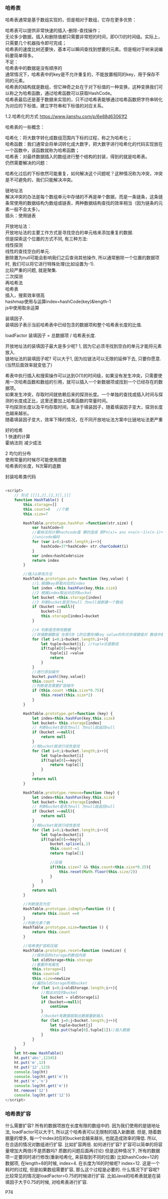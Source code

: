 ### 哈希表

哈希表通常是基于数组实现的，但是相对于数组，它存在更多优势：<br>

哈希表可以提供非常快速的插入-删除-查找操作；<br>
无论多少数据，插入和删除值都只需要非常短的时间，即O(1)的时间级。实际上，只需要几个机器指令即可完成；<br>
哈希表的速度比树还要快，基本可以瞬间查找到想要的元素。但是相对于树来说编码要简单得多。<br>
不足：<br>
哈希表中的数据是没有顺序的<br>
通常情况下，哈希表中的key是不允许重复的，不能放置相同的key，用于保存不同的元素。<br>
哈希表的结构就是数组，但它神奇之处在于对下标值的一种变换，这种变换我们可以称之为哈希函数，通过哈希函数可以获取HashCode。<br>
哈希表最后还是基于数据来实现的，只不过哈希表能够通过哈希函数把字符串转化为对应的下标值，建立字符串和下标值的对应关系。

1.2.哈希化的方式
https://www.jianshu.com/p/6e88d63061f2

哈希表的一些概念：<br>

哈希化：将大数字转化成数组范围内下标的过程，称之为哈希化；<br>
哈希函数：我们通常会将单词转化成大数字，把大数字进行哈希化的代码实现放在一个函数中，该函数就称为哈希函数； <br>
哈希表：对最终数据插入的数组进行整个结构的封装，得到的就是哈希表。<br>
仍然需要解决的问题：<br>

哈希化过后的下标依然可能重复，如何解决这个问题呢？这种情况称为冲突，冲突是不可避免的，我们只能解决冲突。<br>

链地址法<br>
解决冲突的办法是每个数组单元中存储的不再是单个数据，而是一条链条，这条链条常使用的数据结构为数组或链表，两种数据结构查找的效率相当（因为链条的元素一般不会太多）。<br>
插头：使用链表<br>

开放地址法：<br>
开放地址法的主要工作方式是寻找空白的单元格来添加重复的数据.<br>
但是探索这个位置的方式不同, 有三种方法:<br>
线性探测<br>
 线性的查找空白的单元.<br>
 删除置为null可能会影响我们之后查询其他操作, 所以通常删除一个位置的数据项时, 我们可以将它进行特殊处理(比如设置为-1).<br>
 比较严重的问题, 就是聚集.<br>
二次探测<br>
再哈希法<br>
哈希表<br>
插入，搜索效率很高<br>
hashmap使用与运算index=hashCode(key)&length-1<br>
js中使用取余运算<br>

 装填因子.<br>
装填因子表示当前哈希表中已经包含的数据项和整个哈希表长度的比值.<br>

loadFactor 装填因子 = 总数据项 / 哈希表长度.<br>

开放地址法的装填因子最大是多少呢? 1, 因为它必须寻找到空白的单元才能将元素放入.<br>
链地址法的装填因子呢? 可以大于1, 因为拉链法可以无限的延伸下去, 只要你愿意. (当然后面效率就变低了)<br>

希表中执行插入和搜索操作可以达到O(1)的时间级，如果没有发生冲突，只需要使用一次哈希函数和数组的引用，就可以插入一个新数据项或找到一个已经存在的数据项。<br>
如果发生冲突，存取时间就依赖后来的探测长度。一个单独的查找或插入时间与探测的长度成正比，这里还要加上哈希函数的常量时间。<br>
平均探测长度以及平均存取时间，取决于填装因子，随着填装因子变大，探测长度也越来越长。<br>
随着填装因子变大，效率下降的情况，在不同开放地址法方案中比链地址法更严重<br>

好的哈希   <br>
1 快速的计算   <br>
霍纳法则 减少成法   <br>

2 均匀的分布   <br>
使用常量的时候尽可能使用质数   <br>
哈希表的长度，N次幂的底数   <br>

封装哈希类代码

```js

<script>
    // 形式 [[[1,2],[2,3]],[]]
    function HashTable() {
        this.storage=[]
        this.count=0   //个数
        this.size=7

        HashTable.prototype.hashFun =function(str,size) {
            var hashCode=0
            //霍纳法则计算hachcode值 幂的连成 即Pn(x)= anx n+a(n－1)x(n-1)+…+a1x+a0=((…(((anx +an－1)x+an－2)x+ an－3)…)x+a1)x+a0，这种求值的安排我们称为霍纳法则。
            //unicode编码
            for (var i=0;i<str.length;i++){
                hashCode=37*hashCode+ str.charCodeAt(i)
            }
            var index=hashCode%size
            return index
        }

        //插入&修改方法
        HashTable.prototype.put= function (key,value) {
            //1.根据key获取对应的index
            let index =this.hashFun(key,this.size)
            //2 根据index取出对应的bucket
            let bucket =this.storage[index]
            //3 判断bucket是否为null 为null就新建一个数组
            if (bucket ==null){
                bucket=[]
                this.storage[index]=bucket
            }

            //4 判断是否修改数据
            //存储数据数组 在索引0 1的位置存储key value的形式存储键值对 数组中数组中数组
            for (let i=0;i<bucket.length;i++){
                let tuple=bucket[i]; //tuple也是数组
                if(tuple[0]==key){
                    tuple[i] =value
                    return
                }
            }
            //进行添加操作
            bucket.push([key,value])
            this.count +=1
            //判断是否需要扩容操作
            if (this.count >this.size*0.75){
                this.reset(this.size*2)
            }
        }

        HashTable.prototype.get=function (key) {
            let index=this.hashFun(key,this.size)
            let bucket= this.storage[index]
            // 判断bucket是否为null 为null就返回null
            if (bucket ==null){
                return null
            }
            //有bucket就进行线性查找
            for (let i=0;i<bucket.length;i++){
                let tuple=bucket[i]
                if(tuple[0]==key){
                    return tuple[1]
                }
            }
            return null
        }

        HashTable.prototype.remove=function (key) {
            let index=this.hashFun(key,this.size)
            let bucket= this.storage[index]
            // 判断bucket是否为null 为null就返回null
            if (bucket ==null){
                return null
            }
            //有bucket就进行线性查找
            for (let i=0;i<bucket.length;i++){
                let tuple=bucket[i]
                if(tuple[0]==key){
                    bucket.splice(i,1)
                    this.count-=1
                    return tuple[1]

                    //压缩
                    if(this.size>7 && this.count<this.size*0.25){
                        this.reset(Math.floor(this.size/2))
                    }
                }
            }
            return null
        }

        //判断是否为空
        HashTable.prototype.isEmpty=function () {
            return this.count ==0
        }
        //判断元素个数
        HashTable.prototype.size=function () {
            return this.count
        }

        //哈希表扩容和压缩
        HashTable.prototype.reset=function (newSize) {
            //保存旧的storage的数组内容
            let oldStorage=this.storage
            //重置所有属性
            this.storage=[]
            this.count=0
            this.size=newSize
            //遍历oldStorage所有bucket
            for (let i=0;i<oldStorage.length;i++){
                //取出对应的bucket
                let bucket = oldStorage[i]
                if (bucket==null){
                    continue
                }
                //bucket有数据就取出数据重新插入
                for (let j=0;j<bucket.length;j++){
                    let tuple=bucket[j]
                    this.put(tuple[0],tuple[1])//插入数据
                }
            }
        }
    }
    let ht=new HashTable()
    ht.put('abc',12345)
    ht.put('m',12)
    ht.put('12',123)
    console.log(ht)
    console.log(ht.get('m'))
    ht.put('m','n')
    console.log(ht.get('m'))
    ht.remove('12')
    console.log(ht.get('12'))
</script>

```

### 哈希表扩容

什么需要扩容?
所有的数据项放在长度有限的数组中的.
因为我们使用的是链地址法, loadFactor可以大于1, 所以这个哈希表可以无限制的插入新数据.
但是, 随着数据量的增多, 每一个index对应的bucket会越来越长, 也就造成效率的降低.
所以, 在合适的情况对数组进行扩容. 比如扩容两倍.
如何进行扩容?
扩容可以简单的将容量增加大两倍(不是质数吗? 质数的问题后面再讨论)
但是这种情况下, 所有的数据项一定要同时进行修改(重新哈希化, 来获取到不同的位置)
比如hashCode=12的数据项, 在length=8的时候, index=4. 在长度为16的时候呢? index=12.
这是一个耗时的过程, 但是如果数组需要扩容, 那么这个过程是必要的.
什么情况下扩容呢?
比较常见的情况是loadFactor>0.75的时候进行扩容.
比如Java的哈希表就是在装填因子大于0.75的时候, 对哈希表进行扩容.

P74



